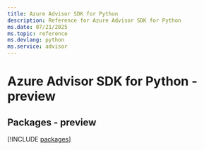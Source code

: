 ```yaml
---
title: Azure Advisor SDK for Python
description: Reference for Azure Advisor SDK for Python
ms.date: 07/21/2025
ms.topic: reference
ms.devlang: python
ms.service: advisor
---
```

# Azure Advisor SDK for Python - preview
## Packages - preview
[!INCLUDE [packages](advisor-index.md)]